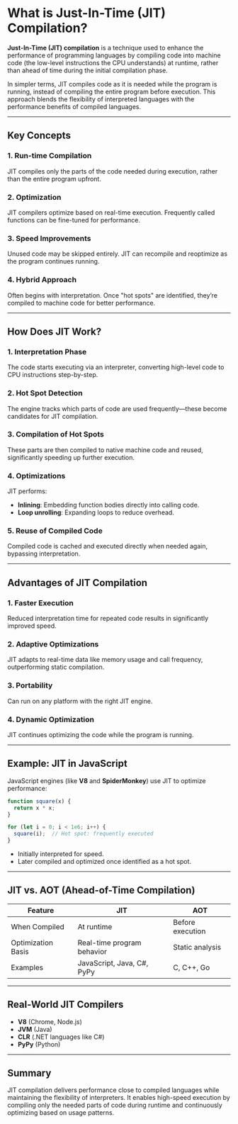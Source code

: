 # What is Just-In-Time (JIT) Compilation?

**Just-In-Time (JIT) compilation** is a technique used to enhance the performance of programming languages by compiling code into machine code (the low-level instructions the CPU understands) at runtime, rather than ahead of time during the initial compilation phase.

In simpler terms, JIT compiles code as it is needed while the program is running, instead of compiling the entire program before execution. This approach blends the flexibility of interpreted languages with the performance benefits of compiled languages.

---

## Key Concepts

### 1. Run-time Compilation
JIT compiles only the parts of the code needed during execution, rather than the entire program upfront.

### 2. Optimization
JIT compilers optimize based on real-time execution. Frequently called functions can be fine-tuned for performance.

### 3. Speed Improvements
Unused code may be skipped entirely. JIT can recompile and reoptimize as the program continues running.

### 4. Hybrid Approach
Often begins with interpretation. Once "hot spots" are identified, they’re compiled to machine code for better performance.

---

## How Does JIT Work?

### 1. Interpretation Phase
The code starts executing via an interpreter, converting high-level code to CPU instructions step-by-step.

### 2. Hot Spot Detection
The engine tracks which parts of code are used frequently—these become candidates for JIT compilation.

### 3. Compilation of Hot Spots
These parts are then compiled to native machine code and reused, significantly speeding up further execution.

### 4. Optimizations
JIT performs:
- **Inlining**: Embedding function bodies directly into calling code.
- **Loop unrolling**: Expanding loops to reduce overhead.

### 5. Reuse of Compiled Code
Compiled code is cached and executed directly when needed again, bypassing interpretation.

---

## Advantages of JIT Compilation

### 1. Faster Execution
Reduced interpretation time for repeated code results in significantly improved speed.

### 2. Adaptive Optimizations
JIT adapts to real-time data like memory usage and call frequency, outperforming static compilation.

### 3. Portability
Can run on any platform with the right JIT engine.

### 4. Dynamic Optimization
JIT continues optimizing the code while the program is running.

---

## Example: JIT in JavaScript

JavaScript engines (like **V8** and **SpiderMonkey**) use JIT to optimize performance:
```javascript
function square(x) {
  return x * x;
}

for (let i = 0; i < 1e6; i++) {
  square(i);  // Hot spot: frequently executed
}
```
- Initially interpreted for speed.
- Later compiled and optimized once identified as a hot spot.

---

## JIT vs. AOT (Ahead-of-Time Compilation)

| Feature            | JIT                           | AOT                           |
|--------------------|-------------------------------|-------------------------------|
| When Compiled      | At runtime                    | Before execution              |
| Optimization Basis | Real-time program behavior    | Static analysis               |
| Examples           | JavaScript, Java, C#, PyPy    | C, C++, Go                    |

---

## Real-World JIT Compilers

- **V8** (Chrome, Node.js)
- **JVM** (Java)
- **CLR** (.NET languages like C#)
- **PyPy** (Python)

---

## Summary

JIT compilation delivers performance close to compiled languages while maintaining the flexibility of interpreters. It enables high-speed execution by compiling only the needed parts of code during runtime and continuously optimizing based on usage patterns.
